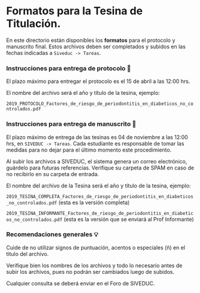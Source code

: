 # Formatos para la Tesina de Titulación.

En este directorio están disponibles los **formatos** para el protocolo y manuscrito final.
Estos archivos deben ser completados y subidos en las fechas indicadas a `Siveduc -> Tareas`.

### Instrucciones para entrega de protocolo 📝

El plazo máximo para entregar el protocolo es el 15 de abril a las 12:00 hrs.

El nombre del archivo será el año y título de la tesina, ejemplo:

`2019_PROTOCOLO_Factores_de_riesgo_de_periodontitis_en_diabeticos_no_controlados.pdf`

### Instrucciones para entrega de manuscrito 📄

El plazo máximo de entrega de las tesinas es 04 de noviembre a las 12:00 hrs, en `SIVEDUC -> Tareas`. Cada estudiante es responsable de tomar las medidas para no dejar para el último momento este procedimiento.

Al subir los archivos a SIVEDUC, el sistema genera un correo electrónico, guárdelo para futuras referencias. Verifique su carpeta de SPAM en caso de no recibirlo en su carpeta de entrada.

El nombre del archivo de la Tesina será el año y título de la tesina, ejemplo:

`2019_TESINA_COMPLETA_Factores_de_riesgo_de_periodontitis_en_diabeticos_no_controlados.pdf` (esta es la versión completa)

`2019_TESINA_INFORMANTE_Factores_de_riesgo_de_periodontitis_en_diabeticos_no_controlados.pdf` (esta es la versión que se enviará al Prof Informante)

### Recomendaciones generales 💡

Cuide de no utilizar signos de puntuación, acentos o especiales (ñ) en el título del archivo.

Verifique bien los nombres de los archivos y todo lo necesario antes de subir los archivos, pues no podrán ser cambiados luego de subidos.

Cualquier consulta se deberá enviar en el Foro de SIVEDUC.
